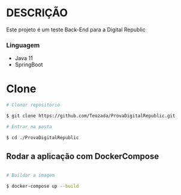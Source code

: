 # DESCRIÇÃO

Este projeto é um teste Back-End para a Digital Republic

### Linguagem

- Java 11
- SpringBoot

# Clone

``` bash
# Clonar repositório

$ git clone https://github.com/Teozada/ProvaDigitalRepublic.git

# Entrar na pasta

$ cd ./ProvaDigitalRepublic

```

## Rodar a aplicação com DockerCompose

```bash

# Buildar a imagem

$ docker-compose up --build

```
